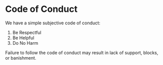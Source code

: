 # Code of Conduct

We have a simple subjective code of conduct:

1. Be Respectful
2. Be Helpful
3. Do No Harm

Failure to follow the code of conduct may result in lack of support, blocks, or banishment.